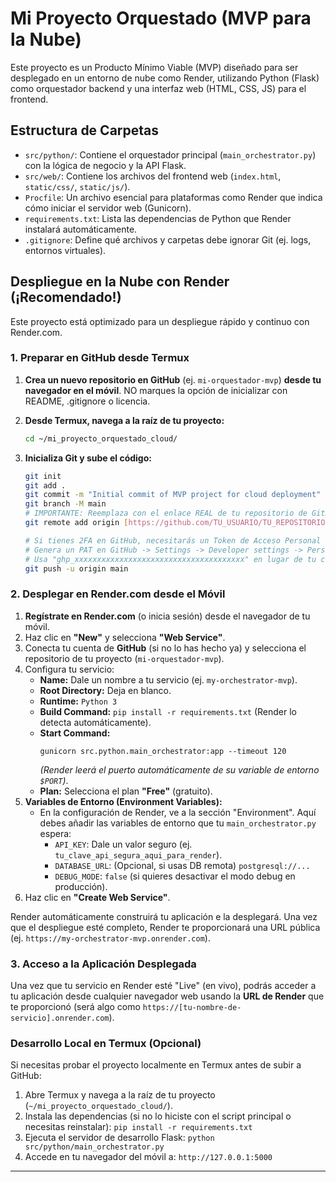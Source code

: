 # Mi Proyecto Orquestado (MVP para la Nube)

Este proyecto es un Producto Mínimo Viable (MVP) diseñado para ser desplegado en un entorno de nube como Render, utilizando Python (Flask) como orquestador backend y una interfaz web (HTML, CSS, JS) para el frontend.

## Estructura de Carpetas

-   `src/python/`: Contiene el orquestador principal (`main_orchestrator.py`) con la lógica de negocio y la API Flask.
-   `src/web/`: Contiene los archivos del frontend web (`index.html`, `static/css/`, `static/js/`).
-   `Procfile`: Un archivo esencial para plataformas como Render que indica cómo iniciar el servidor web (Gunicorn).
-   `requirements.txt`: Lista las dependencias de Python que Render instalará automáticamente.
-   `.gitignore`: Define qué archivos y carpetas debe ignorar Git (ej. logs, entornos virtuales).

## Despliegue en la Nube con Render (¡Recomendado!)

Este proyecto está optimizado para un despliegue rápido y continuo con Render.com.

### 1. Preparar en GitHub desde Termux

1.  **Crea un nuevo repositorio en GitHub** (ej. `mi-orquestador-mvp`) **desde tu navegador en el móvil**. NO marques la opción de inicializar con README, .gitignore o licencia.
    

2.  **Desde Termux, navega a la raíz de tu proyecto:**
    ```bash
    cd ~/mi_proyecto_orquestado_cloud/
    ```

3.  **Inicializa Git y sube el código:**
    ```bash
    git init
    git add .
    git commit -m "Initial commit of MVP project for cloud deployment"
    git branch -M main
    # IMPORTANTE: Reemplaza con el enlace REAL de tu repositorio de GitHub
    git remote add origin [https://github.com/TU_USUARIO/TU_REPOSITORIO.git](https://github.com/TU_USUARIO/TU_REPOSITORIO.git) 
    
    # Si tienes 2FA en GitHub, necesitarás un Token de Acceso Personal (PAT)
    # Genera un PAT en GitHub -> Settings -> Developer settings -> Personal access tokens
    # Usa "ghp_xxxxxxxxxxxxxxxxxxxxxxxxxxxxxxxxxxxxxx" en lugar de tu contraseña
    git push -u origin main
    ```

### 2. Desplegar en Render.com desde el Móvil

1.  **Regístrate en Render.com** (o inicia sesión) desde el navegador de tu móvil.
2.  Haz clic en **"New"** y selecciona **"Web Service"**.
3.  Conecta tu cuenta de **GitHub** (si no lo has hecho ya) y selecciona el repositorio de tu proyecto (`mi-orquestador-mvp`).
4.  Configura tu servicio:
    * **Name:** Dale un nombre a tu servicio (ej. `my-orchestrator-mvp`).
    * **Root Directory:** Deja en blanco.
    * **Runtime:** `Python 3`
    * **Build Command:** `pip install -r requirements.txt` (Render lo detecta automáticamente).
    * **Start Command:**
        ```
        gunicorn src.python.main_orchestrator:app --timeout 120
        ```
        *(Render leerá el puerto automáticamente de su variable de entorno `$PORT`)*.
    * **Plan:** Selecciona el plan **"Free"** (gratuito).
5.  **Variables de Entorno (Environment Variables):**
    * En la configuración de Render, ve a la sección "Environment". Aquí debes añadir las variables de entorno que tu `main_orchestrator.py` espera:
        * `API_KEY`: Dale un valor seguro (ej. `tu_clave_api_segura_aqui_para_render`).
        * `DATABASE_URL`: (Opcional, si usas DB remota) `postgresql://...`
        * `DEBUG_MODE`: `false` (si quieres desactivar el modo debug en producción).
6.  Haz clic en **"Create Web Service"**.

Render automáticamente construirá tu aplicación e la desplegará. Una vez que el despliegue esté completo, Render te proporcionará una URL pública (ej. `https://my-orchestrator-mvp.onrender.com`).

### 3. Acceso a la Aplicación Desplegada

Una vez que tu servicio en Render esté "Live" (en vivo), podrás acceder a tu aplicación desde cualquier navegador web usando la **URL de Render** que te proporcionó (será algo como `https://[tu-nombre-de-servicio].onrender.com`).

### Desarrollo Local en Termux (Opcional)

Si necesitas probar el proyecto localmente en Termux antes de subir a GitHub:

1.  Abre Termux y navega a la raíz de tu proyecto (`~/mi_proyecto_orquestado_cloud/`).
2.  Instala las dependencias (si no lo hiciste con el script principal o necesitas reinstalar): `pip install -r requirements.txt`
3.  Ejecuta el servidor de desarrollo Flask: `python src/python/main_orchestrator.py`
4.  Accede en tu navegador del móvil a: `http://127.0.0.1:5000`

---
